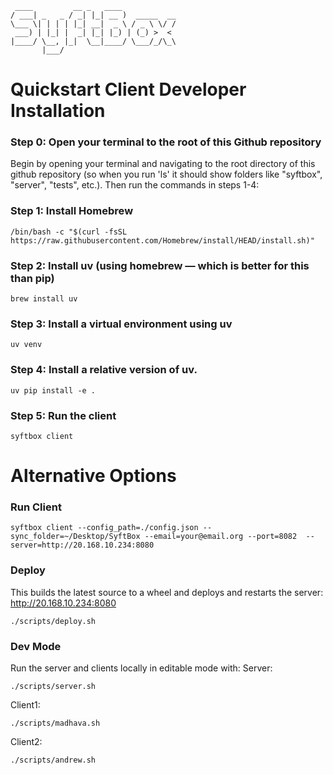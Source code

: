 ```
 ____         __ _   ____
/ ___| _   _ / _| |_| __ )  _____  __
\___ \| | | | |_| __|  _ \ / _ \ \/ /
 ___) | |_| |  _| |_| |_) | (_) >  <
|____/ \__, |_|  \__|____/ \___/_/\_\
       |___/
```

# Quickstart Client Developer Installation

### Step 0: Open your terminal to the root of this Github repository 

Begin by opening your terminal and navigating to the root directory of this github repository (so when you run 'ls' it should show folders like "syftbox", "server", "tests", etc.). Then run the commands in steps 1-4:

### Step 1: Install Homebrew
```
/bin/bash -c "$(curl -fsSL https://raw.githubusercontent.com/Homebrew/install/HEAD/install.sh)"
```

### Step 2: Install uv (using homebrew — which is better for this than pip)
```
brew install uv
```

### Step 3: Install a virtual environment using uv
```
uv venv
```

### Step 4: Install a relative version of uv.
```
uv pip install -e .
```

### Step 5: Run the client
```
syftbox client
```


# Alternative Options

### Run Client

```
syftbox client --config_path=./config.json --sync_folder=~/Desktop/SyftBox --email=your@email.org --port=8082  --server=http://20.168.10.234:8080
```

### Deploy

This builds the latest source to a wheel and deploys and restarts the server:
http://20.168.10.234:8080

```
./scripts/deploy.sh
```

### Dev Mode

Run the server and clients locally in editable mode with:
Server:

```
./scripts/server.sh
```

Client1:

```
./scripts/madhava.sh
```

Client2:

```
./scripts/andrew.sh
```
